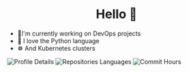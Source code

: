 <h1 align="center">Hello 👋</h1>

- 🚏I'm currently working on DevOps projects
- 🐍 I love the Python language
- ☸️ And Kubernetes clusters

![Profile Details](http://github-profile-summary-cards.vercel.app/api/cards/profile-details?username=lypomer&theme=github_dark)
![Repositories Languages](http://github-profile-summary-cards.vercel.app/api/cards/repos-per-language?username=lypomer&theme=github_dark)
![Commit Hours](http://github-profile-summary-cards.vercel.app/api/cards/productive-time?username=lypomer&theme=github_dark&utcOffset=2) 

<!--
**lypomer/lypomer** is a ✨ _special_ ✨ repository because its `README.md` (this file) appears on your GitHub profile.

Here are some ideas to get you started:

- 🔭 I’m currently working on ...
- 🌱 I’m currently learning ...
- 👯 I’m looking to collaborate on ...
- 🤔 I’m looking for help with ...
- 💬 Ask me about ...
- 📫 How to reach me: ...
- 😄 Pronouns: ...
- ⚡ Fun fact: ...
-->
